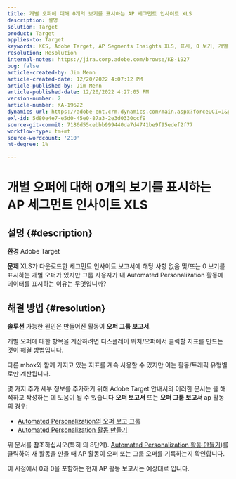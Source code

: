 ```yaml
---
title: 개별 오퍼에 대해 0개의 보기를 표시하는 AP 세그먼트 인사이트 XLS
description: 설명
solution: Target
product: Target
applies-to: Target
keywords: KCS, Adobe Target, AP Segments Insights XLS, 표시, 0 보기, 개별 오퍼
resolution: Resolution
internal-notes: https://jira.corp.adobe.com/browse/KB-1927
bug: false
article-created-by: Jim Menn
article-created-date: 12/20/2022 4:07:12 PM
article-published-by: Jim Menn
article-published-date: 12/20/2022 4:27:05 PM
version-number: 2
article-number: KA-19622
dynamics-url: https://adobe-ent.crm.dynamics.com/main.aspx?forceUCI=1&pagetype=entityrecord&etn=knowledgearticle&id=424d2d5c-8080-ed11-81ac-6045bd006704
exl-id: 5d80e4e7-e5d0-45e0-87a3-2e3d0330ccf9
source-git-commit: 7186d55cebbb999440da7d4741be9f95edef2f77
workflow-type: tm+mt
source-wordcount: '210'
ht-degree: 1%

---
```


# 개별 오퍼에 대해 0개의 보기를 표시하는 AP 세그먼트 인사이트 XLS

## 설명 {#description}


<b>환경</b>
Adobe Target

<b>문제</b>
XLS가 다운로드한 세그먼트 인사이트 보고서에 해당 사항 없음 및/또는 0 보기를 표시하는 개별 오퍼가 있지만 그룹 사용자가 내 Automated Personalization 활동에 데이터를 표시하는 이유는 무엇입니까?


## 해결 방법 {#resolution}


<b>솔루션</b>
가능한 원인은 만들어진 활동이 <b>오퍼 그룹 보고서</b>.

개별 오퍼에 대한 항목을 계산하려면 디스플레이 위치/오퍼에서 클릭할 지표를 만드는 것이 해결 방법입니다.

다른 mbox와 함께 가지고 있는 지표를 계속 사용할 수 있지만 이는 활동/트래픽 유형별로만 계산됩니다.

몇 가지 추가 세부 정보를 추가하기 위해 Adobe Target 안내서의 이러한 문서는 을 해석하고 작성하는 데 도움이 될 수 있습니다 <b>오퍼 보고서</b> 또는 <b>오퍼 그룹 보고서 </b>ap 활동의 경우:

- [Automated Personalization의 오퍼 보고 그룹](https://experienceleague.adobe.com/docs/target/using/reports/offer-reporting-groups-in-automated-personalization.html)
- [Automated Personalization 활동 만들기](https://experienceleague.adobe.com/docs/target/using/activities/automated-personalization/create-ap-activity.html)




위 문서를 참조하십시오(특히 의 8단계). [Automated Personalization 활동 만들기](https://experienceleague.adobe.com/docs/target/using/activities/automated-personalization/create-ap-activity.html))를 클릭하여 새 활동을 만들 때 AP 활동이 오퍼 또는 그룹 오퍼를 기록하는지 확인합니다.

이 시점에서 0과 0을 포함하는 현재 AP 활동 보고서는 예상대로 입니다.
